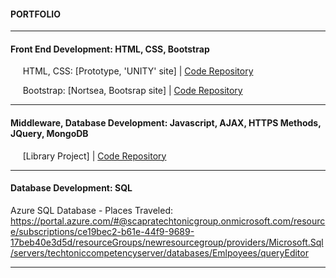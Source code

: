 #### PORTFOLIO


-----

#### Front End Development: HTML, CSS, Bootstrap

&nbsp;&nbsp;&nbsp;&nbsp; HTML, CSS: [Prototype, 'UNITY' site] | [Code Repository](https://github.com/Capras/T1/tree/feature/prototype-exercise)

&nbsp;&nbsp;&nbsp;&nbsp; Bootstrap: [Nortsea, Bootsrap site] | [Code Repository](https://github.com/Capras/T1/tree/feature/boostrap-exercise)

-------

#### Middleware, Database Development: Javascript, AJAX, HTTPS Methods, JQuery, MongoDB

&nbsp;&nbsp;&nbsp;&nbsp; [Library Project] | [Code Repository](https://github.com/Capras/T1/tree/librarydbconnect-ajax)

-------

#### Database Development: SQL

Azure SQL Database - Places Traveled: https://portal.azure.com/#@scapratechtonicgroup.onmicrosoft.com/resource/subscriptions/ce19bec2-b61e-44f9-9689-17beb40e3d5d/resourceGroups/newresourcegroup/providers/Microsoft.Sql/servers/techtoniccompetencyserver/databases/Emlpoyees/queryEditor

-------





 
